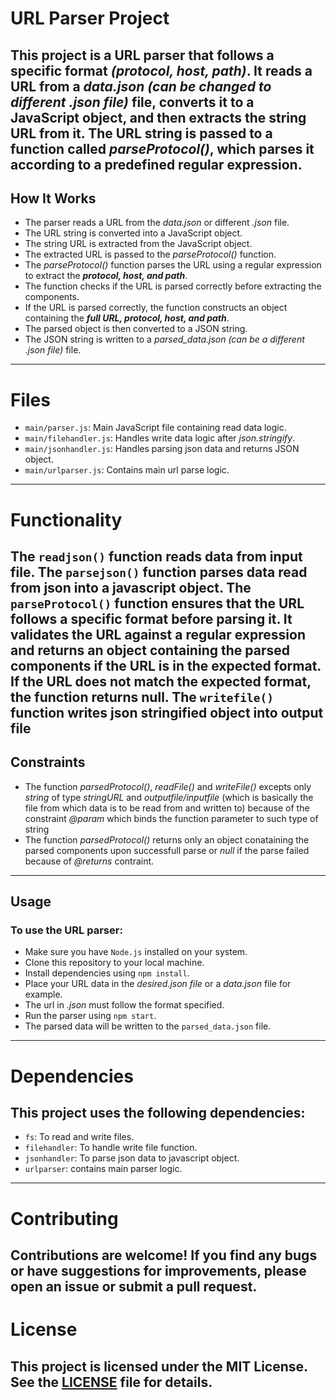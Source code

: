 # URL Parser Project

This project is a URL parser that follows a specific format **_(protocol, host, path)_**. It reads a URL from a _data.json_ _(can be changed to different .json file)_ file, converts it to a JavaScript object, and then extracts the string URL from it. The URL string is passed to a function called _parseProtocol()_, which parses it according to a predefined regular expression.
-------------------------------------------------------------------------------------------

## How It Works

* The parser reads a URL from the _data.json_ or different _.json_ file.
* The URL string is converted into a JavaScript object.
* The string URL is extracted from the JavaScript object.
* The extracted URL is passed to the _parseProtocol()_ function.
* The _parseProtocol()_ function parses the URL using a regular expression to extract the **_protocol, host, and path_**.
* The function checks if the URL is parsed correctly before extracting the components.
* If the URL is parsed correctly, the function constructs an object containing the **_full URL, protocol, host, and path_**.
* The parsed object is then converted to a JSON string.
* The JSON string is written to a *parsed_data.json* _(can be a different .json file)_ file.
-------------------------------------------------------------------------------------------

# Files

* `main/parser.js`: Main JavaScript file containing read data logic.
* `main/filehandler.js`: Handles write data logic after _json.stringify_.
* `main/jsonhandler.js`: Handles parsing json data and returns JSON object.
* `main/urlparser.js`: Contains main url parse logic.
-------------------------------------------------------------------------------------------

# Functionality

The `readjson()` function reads data from input file.
The `parsejson()` function parses data read from json into a javascript object.
The `parseProtocol()` function ensures that the URL follows a specific format before parsing it. It validates the URL against a regular expression and returns an object containing the parsed components if the URL is in the expected format. If the URL does not match the expected format, the function returns null.
The `writefile()` function writes json stringified object into output file
-------------------------------------------------------------------------------------------

## Constraints

* The function _parsedProtocol()_, _readFile()_ and _writeFile()_ excepts only _string_ of type _stringURL_ and _outputfile/inputfile_ (which is basically the file from which data is to be read from and written to) 
  because of the constraint _@param_ which binds the function parameter to such type of string
* The function _parsedProtocol()_ returns only an object conataining the parsed components upon successfull parse or _null_ if the parse failed because of _@returns_ contraint.
-------------------------------------------------------------------------------------------

## Usage
### To use the URL parser:

* Make sure you have `Node.js` installed on your system.
* Clone this repository to your local machine.
* Install dependencies using `npm install`.
* Place your URL data in the _desired.json file_ or a _data.json_ file for example.
* The url in _.json_ must follow the format specified.
* Run the parser using `npm start`.
* The parsed data will be written to the `parsed_data.json` file.
-------------------------------------------------------------------------------------------

# Dependencies
## This project uses the following dependencies:

* `fs`: To read and write files.
* `filehandler`: To handle write file function.
* `jsonhandler`: To parse json data to javascript object.
* `urlparser`: contains main parser logic.
-------------------------------------------------------------------------------------------

# Contributing
Contributions are welcome! If you find any bugs or have suggestions for improvements, please open an issue or submit a pull request.
-------------------------------------------------------------------------------------------

# License
This project is licensed under the MIT License. See the [LICENSE](https://github.com/git/git-scm.com/blob/main/MIT-LICENSE.txt) file for details.
-------------------------------------------------------------------------------------------
